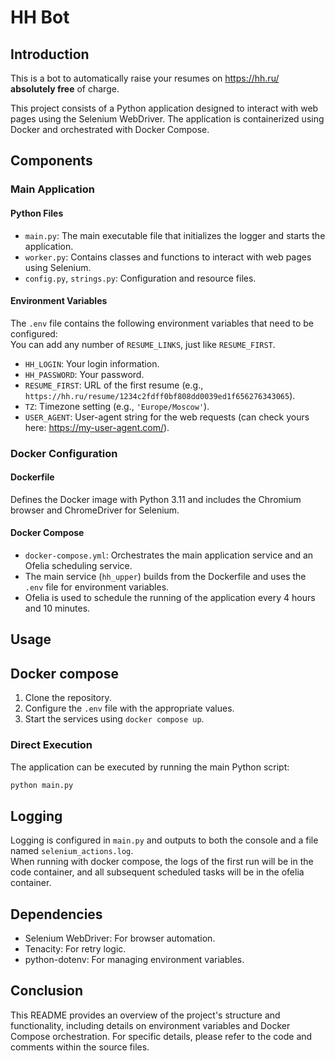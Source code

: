 # HH Bot

## Introduction
This is a bot to automatically raise your resumes on https://hh.ru/ **absolutely free** of charge.  

This project consists of a Python application designed to interact with web pages using the Selenium WebDriver. The application is containerized using Docker and orchestrated with Docker Compose.

## Components

### Main Application

#### Python Files

- `main.py`: The main executable file that initializes the logger and starts the application.
- `worker.py`: Contains classes and functions to interact with web pages using Selenium.
- `config.py`, `strings.py`: Configuration and resource files.

#### Environment Variables

The `.env` file contains the following environment variables that need to be configured:  
You can add any number of `RESUME_LINKS`, just like `RESUME_FIRST`.  
- `HH_LOGIN`: Your login information.
- `HH_PASSWORD`: Your password.
- `RESUME_FIRST`: URL of the first resume (e.g., `https://hh.ru/resume/1234c2fdff0bf808dd0039ed1f656276343065`).
- `TZ`: Timezone setting (e.g., `'Europe/Moscow'`).
- `USER_AGENT`: User-agent string for the web requests (can check yours here: https://my-user-agent.com/).

### Docker Configuration

#### Dockerfile

Defines the Docker image with Python 3.11 and includes the Chromium browser and ChromeDriver for Selenium.

#### Docker Compose

- `docker-compose.yml`: Orchestrates the main application service and an Ofelia scheduling service.
- The main service (`hh_upper`) builds from the Dockerfile and uses the `.env` file for environment variables.
- Ofelia is used to schedule the running of the application every 4 hours and 10 minutes.



## Usage
## Docker compose 

1. Clone the repository.
2. Configure the `.env` file with the appropriate values.
3. Start the services using `docker compose up`.

### Direct Execution

The application can be executed by running the main Python script:

```bash
python main.py
```

## Logging

Logging is configured in `main.py` and outputs to both the console and a file named `selenium_actions.log`.  
When running with docker compose, the logs of the first run will be in the code container, and all subsequent scheduled tasks will be in the ofelia container.
## Dependencies

- Selenium WebDriver: For browser automation.
- Tenacity: For retry logic.
- python-dotenv: For managing environment variables.

## Conclusion

This README provides an overview of the project's structure and functionality, including details on environment variables and Docker Compose orchestration. For specific details, please refer to the code and comments within the source files.
